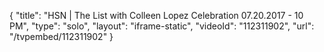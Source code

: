 {
    "title": "HSN | The List with Colleen Lopez Celebration 07.20.2017 - 10 PM",
    "type": "solo",
    "layout": "iframe-static",
    "videoId": "112311902",
    "url": "\/tvpembed\/112311902"
}